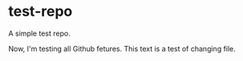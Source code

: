 # test-repo
A simple test repo.

Now, I'm testing all Github fetures.
This text is a test of changing file.
